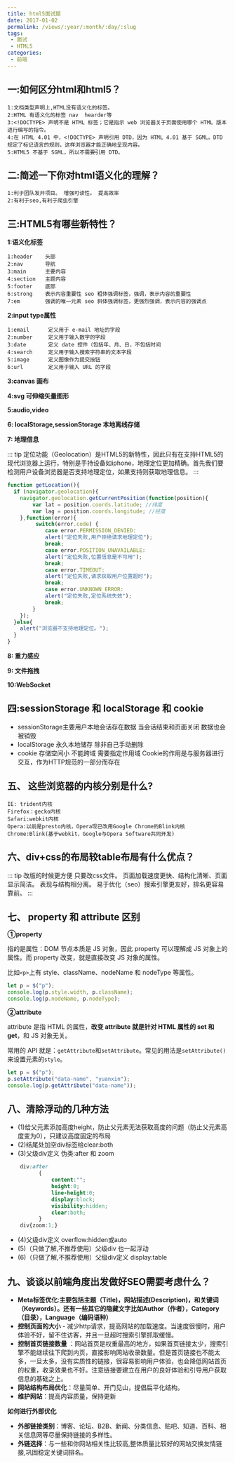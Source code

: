 ```yaml
---
title: html5面试题  
date: 2017-01-02
permalink: /views/:year/:month/:day/:slug
tags:
 - 面试 
 - HTML5
categories: 
 - 前端
---
```


## 一:如何区分html和html5？
    1:文档类型声明上,HTML没有语义化的标签。 
    2:HTML 有语义化的标签 nav  hearder等
    3:<!DOCTYPE> 声明不是 HTML 标签；它是指示 web 浏览器关于页面使用哪个 HTML 版本进行编写的指令。
    4:在 HTML 4.01 中，<!DOCTYPE> 声明引用 DTD，因为 HTML 4.01 基于 SGML。DTD 规定了标记语言的规则，这样浏览器才能正确地呈现内容。
    5:HTML5 不基于 SGML，所以不需要引用 DTD。

## 二:简述一下你对html语义化的理解？

    1:利于团队发开项目。 增强可读性。 提高效率
    2:有利于seo,有利于爬虫引擎

## 三:HTML5有哪些新特性？
**1:语义化标签**

    1:header    头部
    2:nav       导航
    3:main      主要内容
    4:section   主题内容
    5:footer    底部
    6:strong    表示内容重要性 seo 粗体强调标签，强调，表示内容的重要性
    7:em        强调的唯一元素 seo 斜体强调标签，更强烈强调，表示内容的强调点

**2:input type属性**

    1:email      定义用于 e-mail 地址的字段
    2:number     定义用于输入数字的字段
    3:date       定义 date 控件（包括年、月、日，不包括时间
    4:search     定义用于输入搜索字符串的文本字段
    5:image      定义图像作为提交按钮
    6:url        定义用于输入 URL 的字段

**3:canvas 画布**

**4:svg  可伸缩矢量图形**

**5:audio,video**

**6: localStorage,sessionStorage 本地离线存储**

**7: 地理信息**

::: tip
定位功能（Geolocation）是HTML5的新特性，因此只有在支持HTML5的现代浏览器上运行，特别是手持设备如iphone，地理定位更加精确。首先我们要检测用户设备浏览器是否支持地理定位，如果支持则获取地理信息。
:::

```js
function getLocation(){ 
  if (navigator.geolocation){ 
    navigator.geolocation.getCurrentPosition(function(position){
        var lat = position.coords.latitude; //纬度 
        var lag = position.coords.longitude; //经度 
    },function(error){
         switch(error.code) { 
            case error.PERMISSION_DENIED: 
            alert("定位失败,用户拒绝请求地理定位"); 
            break; 
            case error.POSITION_UNAVAILABLE: 
            alert("定位失败,位置信息是不可用"); 
            break; 
            case error.TIMEOUT: 
            alert("定位失败,请求获取用户位置超时"); 
            break; 
            case error.UNKNOWN_ERROR: 
            alert("定位失败,定位系统失效"); 
            break; 
        } 
    }); 
  }else{ 
    alert("浏览器不支持地理定位。"); 
  } 
} 
```
**8: 重力感应**

**9: 文件拖拽**

**10:WebSocket**

## 四:sessionStorage  和 localStorage 和  cookie

* sessionStorage主要用户本地会话存在数据 当会话结束和页面关闭  数据也会被销毁
* localStorage 永久本地储存  除非自己手动删除
* cookie 存储空间小  不能跨域  需要指定作用域	 Cookie的作用是与服务器进行交互，作为HTTP规范的一部分而存在
 

## 五、 这些浏览器的内核分别是什么?

    IE: trident内核 
    Firefox：gecko内核 
    Safari:webkit内核
    Opera:以前是presto内核，Opera现已改用Google Chrome的Blink内核
    Chrome:Blink(基于webkit，Google与Opera Software共同开发) 

## 六、div+css的布局较table布局有什么优点？
::: tip
改版的时候更方便 只要改css文件。
页面加载速度更快、结构化清晰、页面显示简洁。
表现与结构相分离。
易于优化（seo）搜索引擎更友好，排名更容易靠前。
:::


## 七、 property 和 attribute 区别

**①property**

指的是属性：DOM 节点本质是 JS 对象，因此 property 可以理解成 JS 对象上的属性。而 property 改变，就是直接改变 JS 对象的属性。

比如`<p>`上有 style、className、nodeName 和 nodeType 等属性。

```javascript
let p = $("p");
console.log(p.style.width, p.className);
console.log(p.nodeName, p.nodeType);
```

**②attribute**

attribute 是指 HTML 的属性，**改变 attribute 就是针对 HTML 属性的 set 和 get**，和 JS 对象无关。

常用的 API 就是：`getAttribute`和`setAttribute`。常见的用法是`setAttribute()`来设置元素的`style`。

```javascript
let p = $("p");
p.setAttribute("data-name", "yuanxin");
console.log(p.getAttribute("data-name"));
```

## 八、清除浮动的几种方法
+ (1)给父元素添加高度height，防止父元素无法获取高度的问题（防止父元素高度变为0），只建议高度固定的布局
+ (2)结尾处加空div标签给clear:both
+ (3)父级div定义 伪类:after 和 zoom
```css
    div:after
          {
              content:"";
              height:0;
              line-height:0;
              display:block;
              visibility:hidden;
              clear:both;	
          }
    div{zoom:1;}
```
+ (4)父级div定义 overflow:hidden或auto
+ (5)（只做了解,不推荐使用）父级div 也一起浮动
+ (6)（只做了解,不推荐使用）父级div定义 display:table

## 九、谈谈以前端角度出发做好SEO需要考虑什么？
+ **Meta标签优化**:**主要包括主题（Title)，网站描述(Description)，和关键词（Keywords）。还有一些其它的隐藏文字比如Author（作者），Category（目录），Language（编码语种）**
+ **控制页面的大小** - 减少http请求，提高网站的加载速度。当速度很慢时，用户体验不好，留不住访客，并且一旦超时搜索引擎抓取缓慢。
+ **控制首页链接数量** ：网站首页是权重最高的地方，如果首页链接太少，搜索引擎不能继续往下爬到内页，直接影响网站收录数量。但是首页链接也不能太多，一旦太多，没有实质性的链接，很容易影响用户体验，也会降低网站首页的权重，收录效果也不好。注意链接要建立在用户的良好体验和引导用户获取信息的基础之上。
+ **网站结构布局优化**：尽量简单、开门见山，提倡扁平化结构。
+ **维护网站**：提高内容质量，保持更新

 **如何进行外部优化**
+ **外部链接类别**：博客、论坛、B2B、新闻、分类信息、贴吧、知道、百科、相关信息网等尽量保持链接的多样性。
+ **外链选择**：与一些和你网站相关性比较高,整体质量比较好的网站交换友情链接,巩固稳定关键词排名。